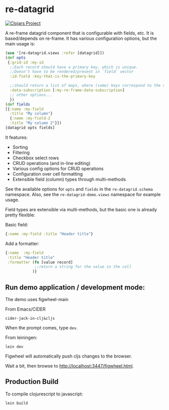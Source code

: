 # re-datagrid

[![Clojars Project](https://img.shields.io/clojars/v/re-datagrid.svg)](https://clojars.org/re-datagrid)

A re-frame datagrid component that is configurable with fields, etc. It is based/depends on re-frame.
It has various configuration options, but the main usage is:

```clojure
(use '[re-datagrid.views :refer [datagrid]])
(def opts
 {:grid-id :my-id
  ;;Each record should have a primary key, which is unique.
  ;;Doesn't have to be rendered/present in `field` vector
  :id-field :key-that-is-the-primary-key

  ;;should return a list of maps, where (some) keys correspond to the value for :name in the `fields` array.
  :data-subscription [:my-re-frame-data-subscription]
  ;; other options...
  })
(def fields
[{:name :my-field
  :title "My column"}
  {:name :my-field-2
  :title "My column 2"}])
[datagrid opts fields]
```

It features:
- Sorting
- Filtering
- Checkbox select rows
- CRUD operations (and in-line editing)
- Various config options for CRUD operations
- Configuration over cell formatting
- Extensible field (column) types through multi-methods

See the available options for `opts` and `fields` in the `re-datagrid.schema` namespace.
Also, see the `re-datagrid-demo.views` namespace for example usage.

Field types are extensible via multi-methods, but the basic one is already pretty flexible:

Basic field:
```clojure
{:name :my-field :title "Header title"}
```

Add a formatter:
```clojure
{:name  :my-field
 :title "Header title"
 :formatter (fn [value record]
             ;;return a string for the value in the cell
            )}
```

## Run demo application / development mode:

The demo uses figwheel-main

From Emacs/CIDER
```
cider-jack-in-clj&cljs
```
When the prompt comes, type `dev`.

From leiningen:
```
lein dev
```

Figwheel will automatically push cljs changes to the browser.

Wait a bit, then browse to [http://localhost:3447/figwheel.html](http://localhost:3447/figwheel.html).

## Production Build
To compile clojurescript to javascript:

```
lein build
```
